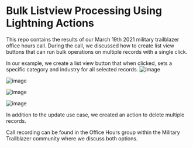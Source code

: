 # Bulk Listview Processing Using Lightning Actions

This repo contains the results of our March 19th 2021 military trailblazer office hours call.  During the call, we discussed how to create list view buttons that can run bulk operations on multiple records with a single click.

In our example, we create a list view button that when clicked, sets a specific category and industry for all selected records.
![image](https://user-images.githubusercontent.com/1509672/111822336-0be84c80-88ba-11eb-89cf-e614b4080ae1.png)

![image](https://user-images.githubusercontent.com/1509672/111822442-2e7a6580-88ba-11eb-93c4-450e6812910c.png)

![image](https://user-images.githubusercontent.com/1509672/111822503-3c2feb00-88ba-11eb-81e2-75ea35db5297.png)

![image](https://user-images.githubusercontent.com/1509672/111822550-494cda00-88ba-11eb-9cdd-e359d824ed97.png)

In addition to the update use case, we created an action to delete multiple records.

Call recording can be found in the Office Hours group within the Military Trailblazer community where we discuss both options.
